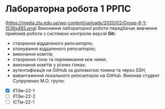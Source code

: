 # Лабораторна робота 1 РРПС
(https://media.ztu.edu.ua/wp-content/uploads/2020/02/Group-6-1-1536x465.png)
Виконання лабораторної роботи передбачає вивчення прийомів роботи з системою контролю версій **Git:**
- створення віддаленого репозиторію;
- клонування віддаленого репозиторію;
- виконання комітів;
- створення гілок та перемикання між ними;
- виконання комітів у різних гілках;
- аутентифікація на GitHub за допомогою токена та через SSH;
- вивантаження локального репозиторію на GitHub.
Виконав студент Супруненко М.О. групи:
- [x] ІПЗм-22-1
- [ ] ІПЗм-22-2
- [ ] ІСТм-22-1
